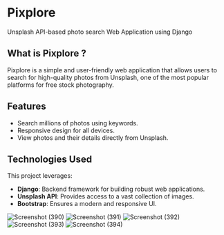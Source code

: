 # Pixplore
Unsplash API-based photo search Web Application using Django
<h2>What is Pixplore ?</h2>
            <p>Pixplore is a simple and user-friendly web application that allows users to search for high-quality
                photos from Unsplash, one of the most popular platforms for free stock photography.</p>
            <h2>Features</h2>
            <ul>
                <li>Search millions of photos using keywords.</li>
                <li>Responsive design for all devices.</li>
                <li>View photos and their details directly from Unsplash.</li>
            </ul>
            <h2>Technologies Used</h2>
            <p>This project leverages:</p>
            <ul>
                <li><strong>Django</strong>: Backend framework for building robust web applications.</li>
                <li><strong>Unsplash API</strong>: Provides access to a vast collection of images.</li>
                <li><strong>Bootstrap</strong>: Ensures a modern and responsive UI.</li>
            </ul>

![Screenshot (390)](https://github.com/user-attachments/assets/71d9d904-8056-4d8d-affa-301bfff10062)
![Screenshot (391)](https://github.com/user-attachments/assets/791f6f26-3e2a-4a20-97af-0f801d1a7793)
![Screenshot (392)](https://github.com/user-attachments/assets/b81de539-5b44-44d0-9045-28c4fa6431fa)
![Screenshot (393)](https://github.com/user-attachments/assets/d4fa60b4-c5d7-4307-9064-d75bf31856d9)
![Screenshot (394)](https://github.com/user-attachments/assets/5b5916b0-fe32-4afa-92b0-c6684f3a96b0)
